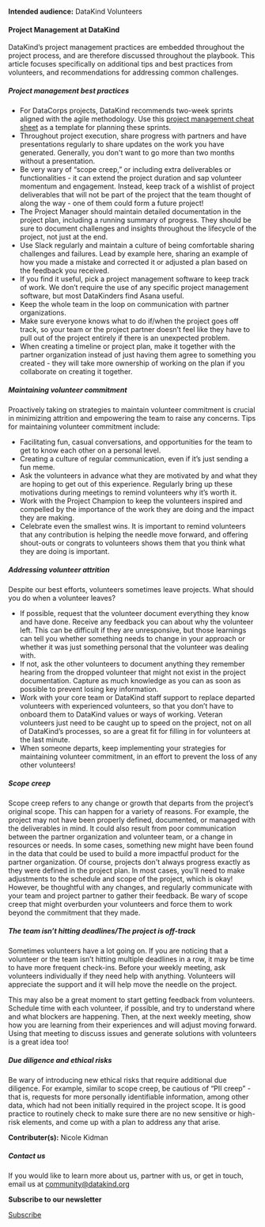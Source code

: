 




**Intended audience:**
DataKind Volunteers






#### Project Management at DataKind


DataKind’s project management practices are embedded throughout the project process, and are therefore discussed throughout the playbook. This article focuses specifically on additional tips and best practices from volunteers, and recommendations for addressing common challenges.


##### Project management best practices


* For DataCorps projects, DataKind recommends two\-week sprints aligned with the agile methodology. Use this [project management cheat sheet](https://docs.google.com/document/d/10esjbDhoZiC5FNJ6xw3ambwVUTrJ56gtGgn5vQkEwK0/edit) as a template for planning these sprints.
* Throughout project execution, share progress with partners and have presentations regularly to share updates on the work you have generated. Generally, you don't want to go more than two months without a presentation.
* Be very wary of “scope creep,” or including extra deliverables or functionalities \- it can extend the project duration and sap volunteer momentum and engagement. Instead, keep track of a wishlist of project deliverables that will not be part of the project that the team thought of along the way \- one of them could form a future project!
* The Project Manager should maintain detailed documentation in the project plan, including a running summary of progress. They should be sure to document challenges and insights throughout the lifecycle of the project, not just at the end.
* Use Slack regularly and maintain a culture of being comfortable sharing challenges and failures. Lead by example here, sharing an example of how you made a mistake and corrected it or adjusted a plan based on the feedback you received.
* If you find it useful, pick a project management software to keep track of work. We don’t require the use of any specific project management software, but most DataKinders find Asana useful.
* Keep the whole team in the loop on communication with partner organizations.
* Make sure everyone knows what to do if/when the project goes off track, so your team or the project partner doesn’t feel like they have to pull out of the project entirely if there is an unexpected problem.
* When creating a timeline or project plan, make it together with the partner organization instead of just having them agree to something you created \- they will take more ownership of working on the plan if you collaborate on creating it together.


##### Maintaining volunteer commitment


Proactively taking on strategies to maintain volunteer commitment is crucial in minimizing attrition and empowering the team to raise any concerns. Tips for maintaining volunteer commitment include:


* Facilitating fun, casual conversations, and opportunities for the team to get to know each other on a personal level.
* Creating a culture of regular communication, even if it’s just sending a fun meme.
* Ask the volunteers in advance what they are motivated by and what they are hoping to get out of this experience. Regularly bring up these motivations during meetings to remind volunteers why it’s worth it.
* Work with the Project Champion to keep the volunteers inspired and compelled by the importance of the work they are doing and the impact they are making.
* Celebrate even the smallest wins. It is important to remind volunteers that any contribution is helping the needle move forward, and offering shout\-outs or congrats to volunteers shows them that you think what they are doing is important.


##### Addressing volunteer attrition


Despite our best efforts, volunteers sometimes leave projects. What should you do when a volunteer leaves?


* If possible, request that the volunteer document everything they know and have done. Receive any feedback you can about why the volunteer left. This can be difficult if they are unresponsive, but those learnings can tell you whether something needs to change in your approach or whether it was just something personal that the volunteer was dealing with.
* If not, ask the other volunteers to document anything they remember hearing from the dropped volunteer that might not exist in the project documentation. Capture as much knowledge as you can as soon as possible to prevent losing key information.
* Work with your core team or DataKind staff support to replace departed volunteers with experienced volunteers, so that you don’t have to onboard them to DataKind values or ways of working. Veteran volunteers just need to be caught up to speed on the project, not on all of DataKind’s processes, so are a great fit for filling in for volunteers at the last minute.
* When someone departs, keep implementing your strategies for maintaining volunteer commitment, in an effort to prevent the loss of any other volunteers!


##### Scope creep


Scope creep refers to any change or growth that departs from the project’s original scope. This can happen for a variety of reasons. For example, the project may not have been properly defined, documented, or managed with the deliverables in mind. It could also result from poor communication between the partner organization and volunteer team, or a change in resources or needs. In some cases, something new might have been found in the data that could be used to build a more impactful product for the partner organization. Of course, projects don't always progress exactly as they were defined in the project plan. In most cases, you'll need to make adjustments to the schedule and scope of the project, which is okay! However, be thoughtful with any changes, and regularly communicate with your team and project partner to gather their feedback. Be wary of scope creep that might overburden your volunteers and force them to work beyond the commitment that they made. 


##### The team isn’t hitting deadlines/The project is off\-track


Sometimes volunteers have a lot going on. If you are noticing that a volunteer or the team isn’t hitting multiple deadlines in a row, it may be time to have more frequent check\-ins. Before your weekly meeting, ask volunteers individually if they need help with anything. Volunteers will appreciate the support and it will help move the needle on the project.


This may also be a great moment to start getting feedback from volunteers. Schedule time with each volunteer, if possible, and try to understand where and what blockers are happening. Then, at the next weekly meeting, show how you are learning from their experiences and will adjust moving forward. Using that meeting to discuss issues and generate solutions with volunteers is a great idea too!


##### Due diligence and ethical risks


Be wary of introducing new ethical risks that require additional due diligence. For example, similar to scope creep, be cautious of “PII creep” \- that is, requests for more personally identifiable information, among other data, which had not been initially required in the project scope. It is good practice to routinely check to make sure there are no new sensitive or high\-risk elements, and come up with a plan to address any that arise. 



 **Contributer(s):** Nicole Kidman







##### Contact us


If you would like to learn more about us, partner with us, or get in touch, email us at community@datakind.org



 
**Subscribe to our newsletter**
  

[Subscribe](https://www.datakind.org/subscribe/)



